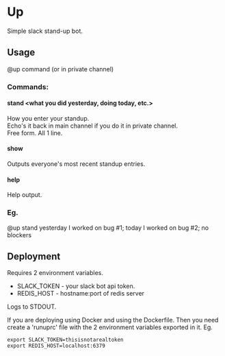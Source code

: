 # Up

Simple slack stand-up bot.

## Usage
@up command (or in private channel)

### Commands:

#### stand <what you did yesterday, doing today, etc.>
How you enter your standup.  
Echo's it back in main channel if you do it in private channel.  
Free form. All 1 line.  

#### show
Outputs everyone's most recent standup entries.

#### help
Help output.

### Eg.
@up stand yesterday I worked on bug #1; today I worked on bug #2; no blockers

## Deployment

Requires 2 environment variables.

- SLACK_TOKEN - your slack bot api token.
- REDIS_HOST  - hostname:port of redis server

Logs to STDOUT.

If you are deploying using Docker and using the Dockerfile. Then you need
create a 'runuprc' file with the 2 environment variables exported in it. Eg.

    export SLACK_TOKEN=thisisnotarealtoken
    export REDIS_HOST=localhost:6379
